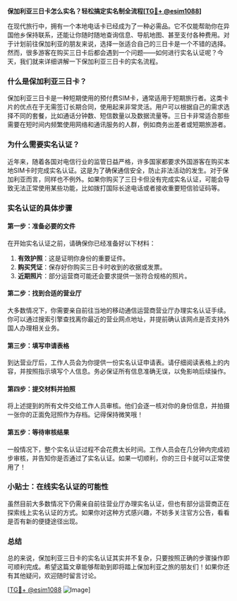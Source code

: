 **保加利亚三日卡怎么实名？轻松搞定实名制全流程[[TG💪+ @esim1088](https://t.me/s/esim1088)]**

在现代旅行中，拥有一个本地电话卡已经成为了一种必需品。它不仅能帮助你在异国他乡保持联系，还能让你随时随地查询信息、导航地图、甚至支付各种费用。对于计划前往保加利亚的朋友来说，选择一张适合自己的三日卡是一个不错的选择。然而，很多游客在购买三日卡后都会遇到一个问题——如何进行实名认证呢？今天，我们就来详细讲解一下保加利亚三日卡的实名流程。

### 什么是保加利亚三日卡？

保加利亚三日卡是一种短期使用的预付费SIM卡，通常适用于短期旅行者。这类卡片的优点在于无需签订长期合同，使用起来非常灵活。用户可以根据自己的需求选择不同的套餐，比如通话分钟数、短信数量以及数据流量等。三日卡非常适合那些需要在短时间内频繁使用网络和通讯服务的人群，例如商务出差者或短期旅游者。

### 为什么需要实名认证？

近年来，随着各国对电信行业的监管日益严格，许多国家都要求外国游客在购买本地SIM卡时完成实名认证。这是为了确保通信安全，防止非法活动的发生。对于保加利亚而言，同样也不例外。如果你购买了三日卡但没有完成实名认证，可能会导致无法正常使用某些功能，比如拨打国际长途电话或者接收重要短信验证码等。

### 实名认证的具体步骤

#### 第一步：准备必要的文件

在开始实名认证之前，请确保你已经准备好以下材料：

1. **有效护照**：这是证明你身份的重要证件。
2. **购买凭证**：保存好你购买三日卡时收到的收据或发票。
3. **近期照片**：部分运营商可能还会要求提供一张符合规格的照片。

#### 第二步：找到合适的营业厅

大多数情况下，你需要亲自前往当地的移动通信运营商营业厅办理实名认证手续。你可以通过搜索引擎查找离你最近的营业网点地址，并提前确认该网点是否支持外国人办理相关业务。

#### 第三步：填写申请表格

到达营业厅后，工作人员会为你提供一份实名认证申请表。请仔细阅读表格上的内容，并按照指示填写个人信息。务必保证所有信息准确无误，以免影响后续操作。

#### 第四步：提交材料并拍照

将上述提到的所有文件交给工作人员审核。他们会逐一核对你的身份信息，并拍摄一张你的正面免冠照作为存档。记得保持微笑哦！

#### 第五步：等待审核结果

一般情况下，整个实名认证过程不会花费太长时间。工作人员会在几分钟内完成初步审核，并告知你是否通过了实名认证。如果一切顺利，你的三日卡就可以正常使用了！

### 小贴士：在线实名认证的可能性

虽然目前大多数情况下仍需亲自前往营业厅办理实名认证，但也有部分运营商正在探索线上实名认证的方式。如果你对这种方式感兴趣，不妨多关注官方公告，看看是否有新的便捷途径出现。

### 总结

总的来说，保加利亚三日卡的实名认证其实并不复杂，只要按照正确的步骤操作即可顺利完成。希望这篇文章能够帮助到即将踏上保加利亚之旅的朋友们！如果你还有其他疑问，欢迎随时留言讨论。

[[TG💪+ @esim1088](https://t.me/s/esim1088) ![Image](https://i.postimg.cc/4NQfJmqS/Snipaste-2025-05-13-00-14-12.png)]
